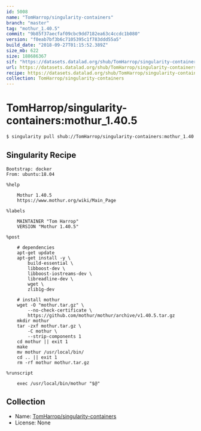 ```yaml
---
id: 5008
name: "TomHarrop/singularity-containers"
branch: "master"
tag: "mothur_1.40.5"
commit: "9b85f37aecfaf09cbc9dd7182ea63c4ccdc1b080"
version: "f0eab7bf3b6c7105395c1f783ddd55a5"
build_date: "2018-09-27T01:15:52.389Z"
size_mb: 622
size: 188686367
sif: "https://datasets.datalad.org/shub/TomHarrop/singularity-containers/mothur_1.40.5/2018-09-27-9b85f37a-f0eab7bf/f0eab7bf3b6c7105395c1f783ddd55a5.simg"
url: https://datasets.datalad.org/shub/TomHarrop/singularity-containers/mothur_1.40.5/2018-09-27-9b85f37a-f0eab7bf/
recipe: https://datasets.datalad.org/shub/TomHarrop/singularity-containers/mothur_1.40.5/2018-09-27-9b85f37a-f0eab7bf/Singularity
collection: TomHarrop/singularity-containers
---
```


# TomHarrop/singularity-containers:mothur_1.40.5

```bash
$ singularity pull shub://TomHarrop/singularity-containers:mothur_1.40.5
```

## Singularity Recipe

```singularity
Bootstrap: docker
From: ubuntu:18.04

%help

    Mothur 1.40.5
    https://www.mothur.org/wiki/Main_Page

%labels

    MAINTAINER "Tom Harrop"
    VERSION "Mothur 1.40.5"

%post

    # dependencies
    apt-get update
    apt-get install -y \
        build-essential \
        libboost-dev \
        libboost-iostreams-dev \
        libreadline-dev \
        wget \
        zlib1g-dev

    # install mothur
    wget -O "mothur.tar.gz" \
        --no-check-certificate \
        https://github.com/mothur/mothur/archive/v1.40.5.tar.gz
    mkdir mothur
    tar -zxf mothur.tar.gz \
        -C mothur \
        --strip-components 1
    cd mothur || exit 1
    make
    mv mothur /usr/local/bin/
    cd .. || exit 1
    rm -rf mothur mothur.tar.gz

%runscript

    exec /usr/local/bin/mothur "$@"
```

## Collection

 - Name: [TomHarrop/singularity-containers](https://github.com/TomHarrop/singularity-containers)
 - License: None

